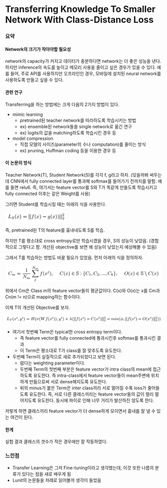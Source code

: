 # Transferring Knowledge To Smaller Network With Class-Distance Loss

### 요약

#### Network의 크기가 작아야할 필요성

network의 capacity가 커지고 데이터가 충분하다면 network는 더 좋은 성능을 낸다. 하지만 inference의 속도를 높이고 메모리 사용을 줄이고 싶은 경우가 있을 수 있다. 예를 들어, 주로 API를 사용하지만 오프라인인 경우, 모바일에 설치된 neural network를 사용하도록 만들고 싶을 수 있다.



#### 관련 연구

Transferring을 하는 방법에는 크게 다음의 2가지 방법이 있다.

* mimic learning
  * pretrained된 teacher network를 따라하도록 학습시키는 방법
  * ex) ensemble된 network들을 single network로 옮긴 연구
  * ex) logits의 값을 matching하도록 학습시킨 경우 등
* model compression
  * 직접 모델의 사이즈(parameter의 수나 computation)를 줄이는 방식
  * ex) pruning, Huffman coding 등을 이용한 경우 등



#### 이 논문의 방식

Teacher Network(T), Student Network(S)를 각각 f, g라고 하자. (잊을까봐 써두는데 CNN에서 fully connected layer를 통과해 softmax를 들어가기 전까지를 말함. 예를 들면 relu6. 즉, 여기서는 feature vector를 S와 T가 똑같게 만들도록 학습시키고 fully connected 이후는 같은 Weight를 사용)

그러면 Student를 학습시킬 때는 아래의 식을 사용한다.

![Ls](../assets/Transfer_To_Smaller/Ls.PNG)

즉, pretrained된 T의 feature를 흉내내도록 S를 학습.



하지만 T를 평소대로 cross entropy로만 학습시켰을 경우, S의 성능이 낮았음. (경험적으로 그렇다고 함. 개선된 objective를 보면 왜 성능이 낮았는지 예상해볼 수 있음)

그래서 T를 학습하는 방법도 바꿀 필요가 있었음. 먼저 아래의 식을 정의하자.

![Cm](../assets/Transfer_To_Smaller/Cm.PNG)

위에서 Cm은 Class m의 feature vector들의 평균값이다. C(x)와 O(x)는 x를 Cm과 Cn(m != n)으로 mapping하는 함수이다.



이제 T의 개선된 Objective를 보자.

![Lt](../assets/Transfer_To_Smaller/Lt.PNG)

* 여기서 첫번째 Term은 typical한 cross entropy term이다. 
  * 즉 feature vector를 fully connected에 통과시킨후 softmax를 통과시킨 결과
  * 이 Term은 평소대로 T가 class를 잘 맞추도록 유도한다.
* 두번째 Term이 실질적으로 새로 추가되었다고 보면 된다.
  * 람다는 weighting parameter이다.
  * 두번째 Term의 첫번째 부분은 feature vector가 intra class의 mean에 접근하도록 유도한다. 즉 intra-class에서 feature vector들이 mean주변에 위치하게 만듦으로써 서로 dense해지도록 유도한다.
  * 뒤의 minus가 붙은 Term은 inter class끼리 서로 멀어질 수록 loss가 줄어들도록 유도한다. 즉, 서로 다른 클래스끼리는 feature vector들의 값이 멀리 떨어지도록 유도한다. 동시에 파이로 인해 너무 거리가 발산하진 않도록 한다.



저렇게 하면 클래스끼리 feature vector가 더 dense하게 모이면서 흉내를 잘 낼 수 있는 여건이 된다.



#### 한계

실험 결과 클래스의 갯수가 작은 경우에만 잘 작동하였다.



### 느낀점

* Transfer Learning은 그저 Fine-tuning이라고 생각했는데, 이것 또한 나름의 분류가 있다는 점을 새로 배우게 됨
* Lunit의 논문들을 차례로 읽어볼까 생각이 들었음